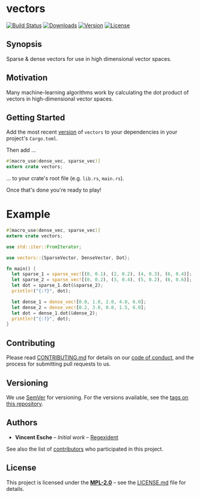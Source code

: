 # vectors

[![Build Status](http://img.shields.io/travis/deepthought/vectors.svg?style=flat-square)](https://travis-ci.org/deepthought/vectors)
[![Downloads](https://img.shields.io/crates/d/vectors.svg?style=flat-square)](https://crates.io/crates/vectors/)
[![Version](https://img.shields.io/crates/v/vectors.svg?style=flat-square)](https://crates.io/crates/vectors/)
[![License](https://img.shields.io/crates/l/vectors.svg?style=flat-square)](https://crates.io/crates/vectors/)

## Synopsis

Sparse & dense vectors for use in high dimensional vector spaces.

## Motivation

Many machine-learning algorithms work by calculating the dot product of vectors in high-dimensional vector spaces.

## Getting Started

Add the most recent [version](https://crates.io/crates/vectors) of `vectors`
to your dependencies in your project's `Cargo.toml`.

Then add …

```rust
#[macro_use(dense_vec, sparse_vec)]
extern crate vectors;
```

… to your crate's root file (e.g. `lib.rs`, `main.rs`).

Once that's done you're ready to play!

# Example

```rust
#[macro_use(dense_vec, sparse_vec)]
extern crate vectors;

use std::iter::FromIterator;

use vectors::{SparseVector, DenseVector, Dot};

fn main() {
  let sparse_1 = sparse_vec![(0, 0.1), (2, 0.2), (4, 0.3), (6, 0.4)];
  let sparse_2 = sparse_vec![(0, 0.2), (3, 0.4), (5, 0.2), (6, 0.6)];
  let dot = sparse_1.dot(&sparse_2);
  println!("{:?}", dot);

  let dense_1 = dense_vec![0.0, 1.0, 2.0, 4.0, 6.0];
  let dense_2 = dense_vec![0.2, 3.0, 0.0, 1.5, 6.0];
  let dot = dense_1.dot(&dense_2);
  println!("{:?}", dot);
}

```

## Contributing

Please read [CONTRIBUTING.md](CONTRIBUTING.md) for details on our [code of conduct](https://www.rust-lang.org/conduct.html),
and the process for submitting pull requests to us.

## Versioning

We use [SemVer](http://semver.org/) for versioning. For the versions available, see the [tags on this repository](https://github.com/deepthought/vectors/tags).

## Authors

* **Vincent Esche** – *Initial work* – [Regexident](https://github.com/Regexident)

See also the list of [contributors](https://github.com/deepthought/vectors/contributors) who participated in this project.

## License

This project is licensed under the [**MPL-2.0**](https://www.tldrlegal.com/l/mpl-2.0) – see the [LICENSE.md](LICENSE.md) file for details.
